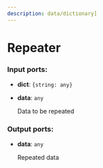 ```yaml
---
description: data/dictionary]
---
```


# Repeater

### Input ports:

* __dict__: `{string: any}`


* __data__: `any`

    Data to be repeated

### Output ports:

* __data__: `any`

    Repeated data

